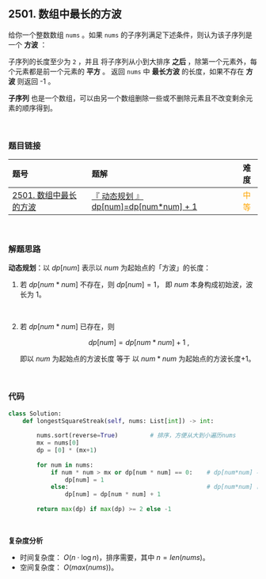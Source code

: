 
## 2501. 数组中最长的方波

给你一个整数数组 `nums` 。如果 `nums` 的子序列满足下述条件，则认为该子序列是一个 **方波** ：

子序列的长度至少为 `2` ，并且
将子序列从小到大排序 **之后** ，除第一个元素外，每个元素都是前一个元素的 **平方** 。
返回 `nums` 中 **最长方波** 的长度，如果不存在 **方波** 则返回 -1 。

**子序列** 也是一个数组，可以由另一个数组删除一些或不删除元素且不改变剩余元素的顺序得到。


<br>

### 题目链接

| 题号 |  题解 | 难度 |
| :-----| :---- | :----: |
| [2501. 数组中最长的方波](https://leetcode.cn/problems/longest-square-streak-in-an-array) |  [『 动态规划 』dp[num]=dp[num*num] + 1](https://leetcode.cn/problems/longest-square-streak-in-an-array/solutions/2015936/by-flix-73i0/) | <font color="orange"> 中等 </font> |

<br>

### 解题思路



**动态规划**：以 $dp[num]$ 表示以 $num$ 为起始点的「方波」的长度：

1. 若 $dp[num*num]$ 不存在，则 $dp[num]=1$， 即 $num$ 本身构成初始波，波长为 $1$。
<br>

2. 若 $dp[num*num]$ 已存在，则

    $$dp[num]=dp[num*num] + 1 \ ,$$

    即以 $num$ 为起始点的方波长度 等于 以 $num*num$ 为起始点的方波长度+1。

<br>


### 代码
```Python []
class Solution:
    def longestSquareStreak(self, nums: List[int]) -> int:
        
        nums.sort(reverse=True)         # 排序，方便从大到小遍历nums
        mx = nums[0]
        dp = [0] * (mx+1)
        
        for num in nums:
            if num * num > mx or dp[num * num] == 0:    # dp[num*num] 不存在，则以num为起始点的方波长度为1，即num本身
                dp[num] = 1
            else:                                       # dp[num*num] 已存在，则以num为起始点的方波长度为dp[num*num] + 1
                dp[num] = dp[num * num] + 1
        
        return max(dp) if max(dp) >= 2 else -1
```

<br>

**复杂度分析**

* 时间复杂度： $O(n \cdot \log n)$，排序需要，其中 $n=len(nums)$。
* 空间复杂度： $O(max(nums))$。


